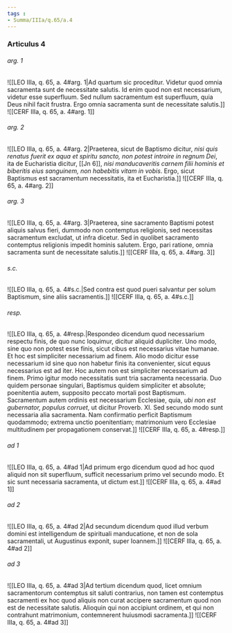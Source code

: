 ```yaml
---
tags : 
- Summa/IIIa/q.65/a.4
---
```


### Articulus 4

###### arg. 1
![[LEO IIIa, q. 65, a. 4#arg. 1|Ad quartum sic proceditur. Videtur quod omnia sacramenta sunt de necessitate salutis. Id enim quod non est necessarium, videtur esse superfluum. Sed nullum sacramentum est superfluum, quia Deus nihil facit frustra. Ergo omnia sacramenta sunt de necessitate salutis.]]
![[CERF IIIa, q. 65, a. 4#arg. 1]]

###### arg. 2
![[LEO IIIa, q. 65, a. 4#arg. 2|Praeterea, sicut de Baptismo dicitur, *nisi quis renatus fuerit ex aqua et spiritu sancto, non potest introire in regnum Dei*, ita de Eucharistia dicitur, [[Jn 6]], *nisi manducaveritis carnem filii hominis et biberitis eius sanguinem, non habebitis vitam in vobis*. Ergo, sicut Baptismus est sacramentum necessitatis, ita et Eucharistia.]]
![[CERF IIIa, q. 65, a. 4#arg. 2]]

###### arg. 3
![[LEO IIIa, q. 65, a. 4#arg. 3|Praeterea, sine sacramento Baptismi potest aliquis salvus fieri, dummodo non contemptus religionis, sed necessitas sacramentum excludat, ut infra dicetur. Sed in quolibet sacramento contemptus religionis impedit hominis salutem. Ergo, pari ratione, omnia sacramenta sunt de necessitate salutis.]]
![[CERF IIIa, q. 65, a. 4#arg. 3]]

###### s.c.
![[LEO IIIa, q. 65, a. 4#s.c.|Sed contra est quod pueri salvantur per solum Baptismum, sine aliis sacramentis.]]
![[CERF IIIa, q. 65, a. 4#s.c.]]

###### resp.
![[LEO IIIa, q. 65, a. 4#resp.|Respondeo dicendum quod necessarium respectu finis, de quo nunc loquimur, dicitur aliquid dupliciter. Uno modo, sine quo non potest esse finis, sicut cibus est necessarius vitae humanae. Et hoc est simpliciter necessarium ad finem. Alio modo dicitur esse necessarium id sine quo non habetur finis ita convenienter, sicut equus necessarius est ad iter. Hoc autem non est simpliciter necessarium ad finem. Primo igitur modo necessitatis sunt tria sacramenta necessaria. Duo quidem personae singulari, Baptismus quidem simpliciter et absolute; poenitentia autem, supposito peccato mortali post Baptismum. Sacramentum autem ordinis est necessarium Ecclesiae, quia, *ubi non est gubernator, populus corruet*, ut dicitur Proverb. XI. Sed secundo modo sunt necessaria alia sacramenta. Nam confirmatio perficit Baptismum quodammodo; extrema unctio poenitentiam; matrimonium vero Ecclesiae multitudinem per propagationem conservat.]]
![[CERF IIIa, q. 65, a. 4#resp.]]

###### ad 1
![[LEO IIIa, q. 65, a. 4#ad 1|Ad primum ergo dicendum quod ad hoc quod aliquid non sit superfluum, sufficit necessarium primo vel secundo modo. Et sic sunt necessaria sacramenta, ut dictum est.]]
![[CERF IIIa, q. 65, a. 4#ad 1]]

###### ad 2
![[LEO IIIa, q. 65, a. 4#ad 2|Ad secundum dicendum quod illud verbum domini est intelligendum de spirituali manducatione, et non de sola sacramentali, ut Augustinus exponit, super Ioannem.]]
![[CERF IIIa, q. 65, a. 4#ad 2]]

###### ad 3
![[LEO IIIa, q. 65, a. 4#ad 3|Ad tertium dicendum quod, licet omnium sacramentorum contemptus sit saluti contrarius, non tamen est contemptus sacramenti ex hoc quod aliquis non curat accipere sacramentum quod non est de necessitate salutis. Alioquin qui non accipiunt ordinem, et qui non contrahunt matrimonium, contemnerent huiusmodi sacramenta.]]
![[CERF IIIa, q. 65, a. 4#ad 3]]

